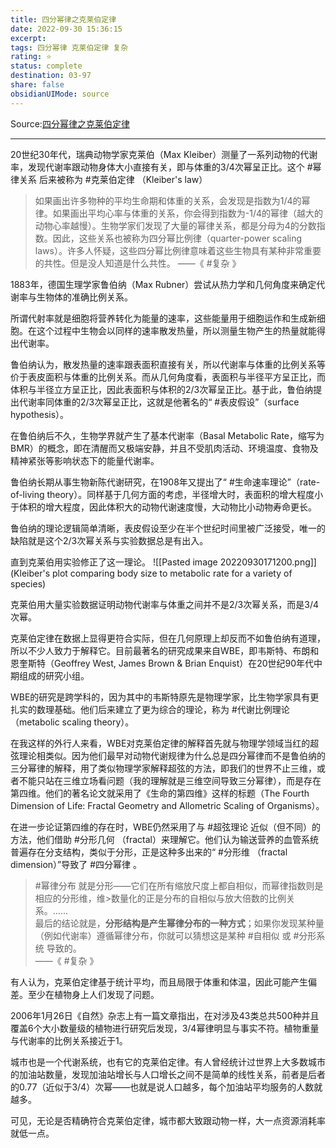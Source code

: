 ```yaml
---
title: 四分幂律之克莱伯定律
date: 2022-09-30 15:36:15
excerpt: 
tags: 四分幂律 克莱伯定律 复杂 
rating: ⭐
status: complete 
destination: 03-97
share: false
obsidianUIMode: source
---
```

Source:[四分幂律之克莱伯定律](https://zhuanlan.zhihu.com/p/83386786)
****
20世纪30年代，瑞典动物学家克莱伯（Max Kleiber）测量了一系列动物的代谢率，发现代谢率跟动物身体大小直接有关，即与体重的3/4次幂呈正比。这个 #幂律关系 后来被称为 #克莱伯定律 （Kleiber's law）


>如果画出许多物种的平均生命期和体重的关系，会发现是指数为1/4的幂律。如果画出平均心率与体重的关系，你会得到指数为-1/4的幂律（越大的动物心率越慢）。生物学家们发现了大量的幂律关系，都是分母为4的分数指数。因此，这些关系也被称为四分幂比例律（quarter-power scaling laws）。许多人怀疑，这些四分幂比例律意味着这些生物具有某种非常重要的共性。但是没人知道是什么共性。   ——《 #复杂 》

1883年，德国生理学家鲁伯纳（Max Rubner）尝试从热力学和几何角度来确定代谢率与生物体的准确比例关系。

所谓代射率就是细胞将营养转化为能量的速率，这些能量用于细胞运作和生成新细胞。在这个过程中生物会以同样的速率散发热量，所以测量生物产生的热量就能得出代谢率。

鲁伯纳认为，散发热量的速率跟表面积直接有关，所以代谢率与体重的比例关系等价于表皮面积与体重的比例关系。而从几何角度看，表面积与半径平方呈正比，而体积与半径立方呈正比，因此表面积与体积的2/3次幂呈正比。基于此，鲁伯纳提出代谢率同体重的2/3次幂呈正比，这就是他著名的“ #表皮假设”（surface hypothesis）。

在鲁伯纳后不久，生物学界就产生了基本代谢率（Basal Metabolic Rate，缩写为BMR）的概念，即在清醒而又极端安静，并且不受肌肉活动、环境温度、食物及精神紧张等影响状态下的能量代谢率。

鲁伯纳长期从事生物新陈代谢研究，在1908年又提出了“ #生命速率理论”（rate-of-living theory）。同样基于几何方面的考虑，半径增大时，表面积的增大程度小于体积的增大程度，因此体积大的动物代谢速度慢，大动物比小动物寿命更长。

鲁伯纳的理论逻辑简单清晰，表皮假设至少在半个世纪时间里被广泛接受，唯一的缺陷就是这个2/3次幂关系与实验数据总是有出入。

直到克莱伯用实验修正了这一理论。
![[Pasted image 20220930171200.png]]		(Kleiber's plot comparing body size to metabolic rate for a variety of species)

克莱伯用大量实验数据证明动物代谢率与体重之间并不是2/3次幂关系，而是3/4次幂。

克莱伯定律在数据上显得更符合实际，但在几何原理上却反而不如鲁伯纳有道理，所以不少人致力于解释它。目前最著名的研究成果来自WBE，即韦斯特、布朗和恩奎斯特（Geoffrey West, James Brown & Brian Enquist）在20世纪90年代中期组成的研究小组。

WBE的研究是跨学科的，因为其中的韦斯特原先是物理学家，比生物学家具有更扎实的数理基础。他们后来建立了更为综合的理论，称为 #代谢比例理论 （metabolic scaling theory）。

在我这样的外行人来看，WBE对克莱伯定律的解释首先就与物理学领域当红的超弦理论相类似。因为他们最早对动物代谢规律为什么总是四分幂律而不是鲁伯纳的三分幂律的解释，用了类似物理学家解释超弦的方法，即我们的世界不止三维，或者不能只站在三维立场看问题（我的理解就是三维空间导致三分幂律），而是存在第四维。他们的著名论文就采用了《生命的第四维》这样的标题（The Fourth Dimension of Life: Fractal Geometry and Allometric Scaling of Organisms）。

在进一步论证第四维的存在时，WBE仍然采用了与 #超弦理论 近似（但不同）的方法，他们借助 #分形几何 （fractal）来理解它。他们认为输送营养的血管系统普遍存在分支结构，类似于分形，正是这种多出来的“ #分形维 （fractal dimension）”导致了 #四分幂律 。
> #幂律分布 就是分形——它们在所有缩放尺度上都自相似，而幂律指数则是相应的分形维，维>数量化的正是分布的自相似与放大倍数的比例关系。......  
  最后的结论就是，**分形结构是产生幂律分布的一种方式**；如果你发现某种量（例如代谢率）遵循幂律分布，你就可以猜想这是某种 #自相似 或 #分形系统 导致的。  
——《 #复杂 》


有人认为，克莱伯定律基于统计平均，而且局限于体重和体温，因此可能产生偏差。至少在植物身上人们发现了问题。

2006年1月26日《自然》杂志上有一篇文章指出，在对涉及43类总共500种并且覆盖6个大小数量级的植物进行研究后发现，3/4幂律明显与事实不符。植物重量与代谢率的比例关系接近于1。

城市也是一个代谢系统，也有它的克莱伯定律。有人曾经统计过世界上大多数城市的加油站数量，发现加油站增长与人口增长之间不是简单的线性关系，前者是后者的0.77（近似于3/4）次幂——也就是说人口越多，每个加油站平均服务的人数就越多。

可见，无论是否精确符合克莱伯定律，城市都大致跟动物一样，大一点资源消耗率就低一点。